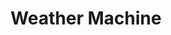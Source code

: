 ---
num:        "006"
cat:        x
title:      "Weather Machine"
path:       weather-machine
tier_01:    branch_03
tier_02:    null
---